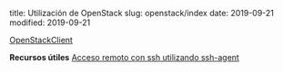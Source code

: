 title: Utilización de OpenStack
slug: openstack/index
date: 2019-09-21
modified: 2019-09-21

[OpenStackClient](https://docs.openstack.org/python-openstackclient/latest/)

**Recursos útiles**
[Acceso remoto con ssh utilizando ssh-agent](https://albertomolina.wordpress.com/2013/02/07/acceso-remoto-con-ssh-utilizando-ssh-agent/)
